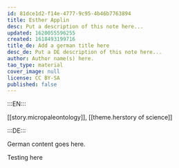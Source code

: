 ```yaml
---
id: 81dce1d2-f14e-4777-9c95-4b46b7763894
title: Esther Applin
desc: Put a description of this note here...
updated: 1620055596255
created: 1618493199716
title_de: Add a german title here
desc_de: Put a DE description of this note here...
author: Author name(s) here.
tao_type: material
cover_image: null
license: CC BY-SA
published: false
---
```


:::EN:::

[[story.micropaleontology]], [[theme.herstory of science]]

:::DE:::

German content goes here.

Testing here
